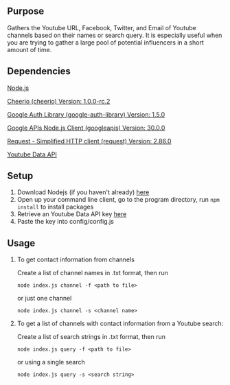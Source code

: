 ## Purpose
Gathers the Youtube URL, Facebook, Twitter, and Email of Youtube channels based on their names or search query. It is especially useful when you are trying to gather a large pool of potential influencers in a short amount of time.

## Dependencies

[Node.js](https://nodejs.org/en/)

[Cheerio (cheerio) Version: 1.0.0-rc.2](https://www.npmjs.com/package/cheerio)

[Google Auth Library (google-auth-library) Version: 1.5.0](https://www.npmjs.com/package/google-auth-library)

[Google APIs Node.js Client (googleapis) Version: 30.0.0](https://www.npmjs.com/package/googleapis)

[Request - Simplified HTTP client (request) Version: 2.86.0](https://www.npmjs.com/package/request)

[Youtube Data API](https://developers.google.com/youtube/v3/getting-started)

## Setup

1.  Download Nodejs (if you haven't already) [here](https://nodejs.org/en/)
2.  Open up your command line client, go to the program directory, run `npm install` to install packages
3.  Retrieve an Youtube Data API key [here](https://developers.google.com/youtube/v3/getting-started)
4.  Paste the key into config/config.js
    
## Usage

1.  To get contact information from channels

    Create a list of channel names in .txt format, then run 
    
    ```node index.js channel -f <path to file>```
    
    or just one channel
    
    ```node index.js channel -s <channel name>```

2.  To get a list of channels with contact information from a Youtube search:

    Create a list of search strings in .txt format, then run 
     
    ```node index.js query -f <path to file>```
    
    or using a single search 
    
    ```node index.js query -s <search string>```
